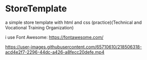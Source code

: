 # StoreTemplate
a simple store template with html and css (practice)(Technical and Vocational Training Organization)

i use Font Awesome: https://fontawesome.com/



https://user-images.githubusercontent.com/65710610/218506318-acd4e2f7-2296-44dc-a426-a8fecc20defe.mp4

